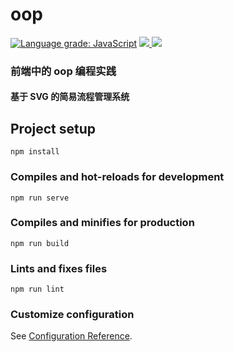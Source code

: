 # oop

[![Language grade: JavaScript](https://img.shields.io/lgtm/grade/javascript/g/fish-uncle/oop.svg?logo=lgtm&logoWidth=18)](https://lgtm.com/projects/g/fish-uncle/oop/context:javascript)
<a href="https://app.travis-ci.com/github/fish-uncle/oop">
<img src="https://app.travis-ci.com/fish-uncle/oop.svg?branch=master&status=created">
</a>
<a href="LICENSE">
<img src="https://img.shields.io/badge/License-MIT-yellow.svg">
</a>


### 前端中的 oop 编程实践

#### 基于 SVG 的简易流程管理系统

## Project setup

```
npm install
```

### Compiles and hot-reloads for development

```
npm run serve
```

### Compiles and minifies for production

```
npm run build
```

### Lints and fixes files

```
npm run lint
```

### Customize configuration

See [Configuration Reference](https://cli.vuejs.org/config/).
